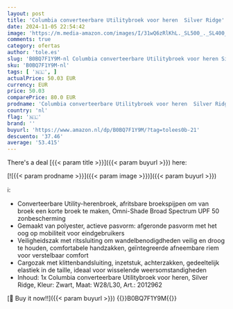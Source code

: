 ```yaml
---
layout: post
title: 'Columbia converteerbare Utilitybroek voor heren  Silver Ridge'
date: 2024-11-05 22:54:42
image: 'https://m.media-amazon.com/images/I/31wQ6zRlKhL._SL500_._SL400_.jpg'
comments: true
category: ofertas
author: 'tole.es'
slug: 'B0BQ7F1Y9M-nl Columbia converteerbare Utilitybroek voor heren Silver Ridge'
sku: 'B0BQ7F1Y9M-nl'
tags: [ '🇳🇱', ]
actualPrice: 50.03 EUR
currency: EUR
price: 50.03
comparePrice: 80.0 EUR
prodname: 'Columbia converteerbare Utilitybroek voor heren  Silver Ridge'
country: 'nl'
flag: '🇳🇱'
brand: ''
buyurl: 'https://www.amazon.nl/dp/B0BQ7F1Y9M/?tag=tolees0b-21'
descuento: '37.46'
average: '53.415'
---
```


There's a deal [{{< param title >}}]({{< param buyurl >}})  here:

[![{{< param prodname >}}]({{< param image >}})]({{< param buyurl >}})

ℹ️:

- Converteerbare Utility-herenbroek, afritsbare broekspijpen om van broek een korte broek te maken, Omni-Shade Broad Spectrum UPF 50 zonbescherming
- Gemaakt van polyester, actieve pasvorm: afgeronde pasvorm met het oog op mobiliteit voor eindgebruikers
- Veiligheidszak met ritssluiting om wandelbenodigdheden veilig en droog te houden, comfortabele handzakken, geïntegreerde afneembare riem voor verstelbaar comfort
- Cargozak met klittenbandsluiting, inzetstuk, achterzakken, gedeeltelijk elastiek in de taille, ideaal voor wisselende weersomstandigheden
- Inhoud: 1x Columbia converteerbare Utilitybroek voor heren, Silver Ridge, Kleur: Zwart, Maat: W28/L30, Art.: 2012962

[🛒 Buy it now!!]({{< param buyurl >}})
{{<world>}}B0BQ7F1Y9M{{</world>}}
